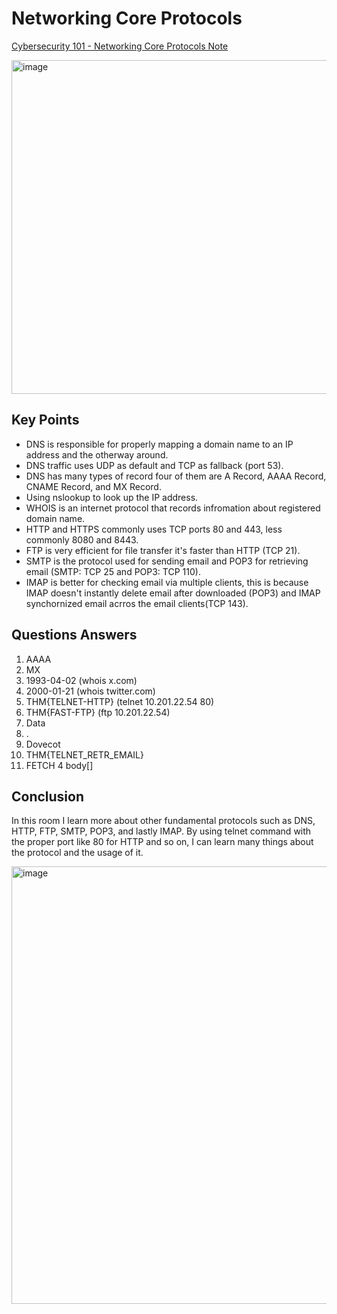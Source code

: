 # Networking Core Protocols
[Cybersecurity 101 - Networking Core Protocols Note](https://tryhackme.com/room/networkingcoreprotocols)

<img width="885" height="534" alt="image" src="https://github.com/user-attachments/assets/d64e496d-b116-410d-b17e-36d942075855" />

## Key Points
- DNS is responsible for properly mapping a domain name to an IP address and the otherway around.
-  DNS traffic uses UDP as default and TCP as fallback (port 53).
-  DNS has many types of record four of them are A Record, AAAA Record, CNAME Record, and MX Record.
-  Using nslookup to look up the IP address.
-  WHOIS is an internet protocol that records infromation about registered domain name.
-  HTTP and HTTPS commonly uses TCP ports 80 and 443, less commonly 8080 and 8443.
-  FTP is very efficient for file transfer it's faster than HTTP (TCP 21).
-  SMTP is the protocol used for sending email and POP3 for retrieving email (SMTP: TCP 25 and POP3: TCP 110).
-  IMAP is better for checking email via multiple clients, this is because IMAP doesn't instantly delete email after downloaded (POP3) and IMAP synchornized email acrros the email clients(TCP 143).

## Questions Answers
1. AAAA
2. MX
3. 1993-04-02 (whois x.com)
4. 2000-01-21 (whois twitter.com)
5. THM{TELNET-HTTP} (telnet 10.201.22.54 80)
6. THM{FAST-FTP} (ftp 10.201.22.54)
7. Data
8. .
9. Dovecot
10. THM{TELNET_RETR_EMAIL}
11. FETCH 4 body[]

## Conclusion
In this room I learn more about other fundamental protocols such as DNS, HTTP, FTP, SMTP, POP3, and lastly IMAP. By using telnet command with the proper port like 80 for HTTP and so on, I can learn many things about the protocol and the usage of it.

<img width="1624" height="700" alt="image" src="https://github.com/user-attachments/assets/fa38b6c1-3851-4bc3-85e6-a089fbe3f6f2" />
